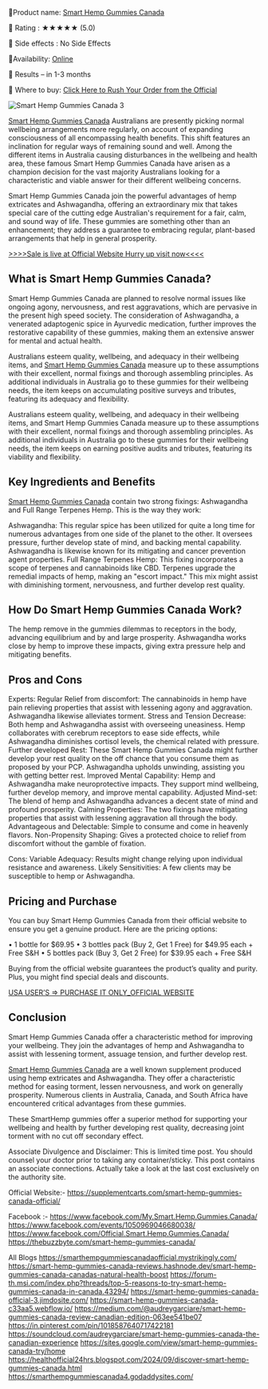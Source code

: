 📣Product name: [Smart Hemp Gummies Canada](https://supplementcarts.com/smart-hemp-gummies-canada-official/)

📣 Rating : ★★★★★ (5.0)

📣 Side effects : No Side Effects

📣Availability: [Online](https://supplementcarts.com/smart-hemp-gummies-canada-official/)

📣 Results – in 1-3 months

📣 Where to buy: [Click Here to Rush Your Order from the Official](https://supplementcarts.com/smart-hemp-gummies-canada-official/)


![Smart Hemp Gummies Canada 3](https://github.com/user-attachments/assets/9e5a33e1-78dc-4951-985d-aca5a8716754)

[Smart Hemp Gummies Canada](https://supplementcarts.com/smart-hemp-gummies-canada-official/) Australians are presently picking normal wellbeing arrangements more regularly, on account of expanding consciousness of all encompassing health benefits. This shift features an inclination for regular ways of remaining sound and well. Among the different items in Australia causing disturbances in the wellbeing and health area, these famous Smart Hemp Gummies Canada have arisen as a champion decision for the vast majority Australians looking for a characteristic and viable answer for their different wellbeing concerns.

Smart Hemp Gummies Canada join the powerful advantages of hemp extricates and Ashwagandha, offering an extraordinary mix that takes special care of the cutting edge Australian's requirement for a fair, calm, and sound way of life. These gummies are something other than an enhancement; they address a guarantee to embracing regular, plant-based arrangements that help in general prosperity.


[>>>>Sale is live at Official Website Hurry up visit now<<<<](https://supplementcarts.com/smart-hemp-gummies-canada-official/)


## What is Smart Hemp Gummies Canada?

Smart Hemp Gummies Canada are planned to resolve normal issues like ongoing agony, nervousness, and rest aggravations, which are pervasive in the present high speed society. The consideration of Ashwagandha, a venerated adaptogenic spice in Ayurvedic medication, further improves the restorative capability of these gummies, making them an extensive answer for mental and actual health.

Australians esteem quality, wellbeing, and adequacy in their wellbeing items, and [Smart Hemp Gummies Canada](https://supplementcarts.com/smart-hemp-gummies-canada-official/) measure up to these assumptions with their excellent, normal fixings and thorough assembling principles. As additional individuals in Australia go to these gummies for their wellbeing needs, the item keeps on accumulating positive surveys and tributes, featuring its adequacy and flexibility.

Australians esteem quality, wellbeing, and adequacy in their wellbeing items, and Smart Hemp Gummies Canada measure up to these assumptions with their excellent, normal fixings and thorough assembling principles. As additional individuals in Australia go to these gummies for their wellbeing needs, the item keeps on earning positive audits and tributes, featuring its viability and flexibility.

## Key Ingredients and Benefits

[Smart Hemp Gummies Canada](https://supplementcarts.com/smart-hemp-gummies-canada-official/) contain two strong fixings: Ashwagandha and Full Range Terpenes Hemp. This is the way they work:

Ashwagandha: This regular spice has been utilized for quite a long time for numerous advantages from one side of the planet to the other. It oversees pressure, further develop state of mind, and backing mental capability. Ashwagandha is likewise known for its mitigating and cancer prevention agent properties.
Full Range Terpenes Hemp: This fixing incorporates a scope of terpenes and cannabinoids like CBD. Terpenes upgrade the remedial impacts of hemp, making an "escort impact." This mix might assist with diminishing torment, nervousness, and further develop rest quality.

## How Do Smart Hemp Gummies Canada Work?

The hemp remove in the gummies dilemmas to receptors in the body, advancing equilibrium and by and large prosperity. Ashwagandha works close by hemp to improve these impacts, giving extra pressure help and mitigating benefits.

## Pros and Cons

Experts:
Regular Relief from discomfort: The cannabinoids in hemp have pain relieving properties that assist with lessening agony and aggravation. Ashwagandha likewise alleviates torment.
Stress and Tension Decrease: Both hemp and Ashwagandha assist with overseeing uneasiness. Hemp collaborates with cerebrum receptors to ease side effects, while Ashwagandha diminishes cortisol levels, the chemical related with pressure.
Further developed Rest: These Smart Hemp Gummies Canada might further develop your rest quality on the off chance that you consume them as proposed by your PCP. Ashwagandha upholds unwinding, assisting you with getting better rest.
Improved Mental Capability: Hemp and Ashwagandha make neuroprotective impacts. They support mind wellbeing, further develop memory, and improve mental capability.
Adjusted Mind-set: The blend of hemp and Ashwagandha advances a decent state of mind and profound prosperity.
Calming Properties: The two fixings have mitigating properties that assist with lessening aggravation all through the body.
Advantageous and Delectable: Simple to consume and come in heavenly flavors.
Non-Propensity Shaping: Gives a protected choice to relief from discomfort without the gamble of fixation.

Cons:
Variable Adequacy: Results might change relying upon individual resistance and awareness.
Likely Sensitivities: A few clients may be susceptible to hemp or Ashwagandha.

## Pricing and Purchase

You can buy Smart Hemp Gummies Canada from their official website to ensure you get a genuine product. Here are the pricing options:

•	1 bottle for $69.95
•	3 bottles pack (Buy 2, Get 1 Free) for $49.95 each + Free S&H
•	5 bottles pack (Buy 3, Get 2 Free) for $39.95 each + Free S&H

Buying from the official website guarantees the product’s quality and purity. Plus, you might find special deals and discounts.

[USA USER’S ⇒ PURCHASE IT ONLY_OFFICIAL WEBSITE](https://supplementcarts.com/smart-hemp-gummies-canada-official/)


## Conclusion

Smart Hemp Gummies Canada offer a characteristic method for improving your wellbeing. They join the advantages of hemp and Ashwagandha to assist with lessening torment, assuage tension, and further develop rest.

[Smart Hemp Gummies Canada](https://supplementcarts.com/smart-hemp-gummies-canada-official/) are a well known supplement produced using hemp extricates and Ashwagandha. They offer a characteristic method for easing torment, lessen nervousness, and work on generally prosperity. Numerous clients in Australia, Canada, and South Africa have encountered critical advantages from these gummies.

These SmartHemp gummies offer a superior method for supporting your wellbeing and health by further developing rest quality, decreasing joint torment with no cut off secondary effect.

Associate Divulgence and Disclaimer: This is limited time post. You should counsel your doctor prior to taking any container/sticky. This post contains an associate connections. Actually take a look at the last cost exclusively on the authority site.

Official Website:- https://supplementcarts.com/smart-hemp-gummies-canada-official/ 


Facebook :- https://www.facebook.com/My.Smart.Hemp.Gummies.Canada/ 
https://www.facebook.com/events/1050969046680038/ 
https://www.facebook.com/Official.Smart.Hemp.Gummies.Canada/ 
https://thebuzzbyte.com/smart-hemp-gummies-canada/ 

All Blogs
https://smarthempgummiescanadaofficial.mystrikingly.com/
https://smart-hemp-gummies-canada-reviews.hashnode.dev/smart-hemp-gummies-canada-canadas-natural-health-boost
https://forum-th.msi.com/index.php?threads/top-5-reasons-to-try-smart-hemp-gummies-canada-in-canada.43294/
https://smart-hemp-gummies-canada-official-3.jimdosite.com/
https://smart-hemp-gummies-canada-c33aa5.webflow.io/
https://medium.com/@audreygarciare/smart-hemp-gummies-canada-review-canadian-edition-063ee541be07
https://in.pinterest.com/pin/1018587640717422181
https://soundcloud.com/audreygarciare/smart-hemp-gummies-canada-the-canadian-experience
https://sites.google.com/view/smart-hemp-gummies-canada-try/home
https://healthofficial24hrs.blogspot.com/2024/09/discover-smart-hemp-gummies-canada.html
https://smarthempgummiescanada4.godaddysites.com/
